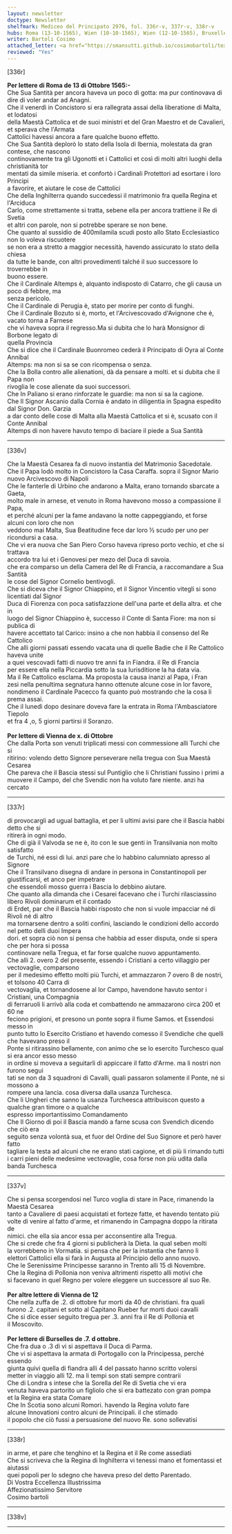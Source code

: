 ```yaml
---
layout: newsletter
doctype: Newsletter
shelfmark: Mediceo del Principato 2976, fol. 336r-v, 337r-v, 338r-v
hubs: Roma (13-10-1565), Wien (10-10-1565), Wien (12-10-1565), Bruxelles (07-10-1565)
writer: Bartoli Cosimo
attached_letter: <a href="https://smansutti.github.io/cosimobartoli/texts/2976_133/">2976_133</a>
reviewed: "Yes"
---
```


[336r]  
  
  
<strong>Per lettere di Roma de 13 di Ottobre 1565:-</strong>  
Che Sua Santità per ancora haveva un poco di gotta: ma pur continovava di dire di voler andar ad Anagni.  
Che il venerdì in Concistoro si era rallegrata assai della liberatione di Malta, et lodatosi  
della Maestà Cattolica et de suoi ministri et del Gran Maestro et de Cavalieri, et sperava che l'Armata  
Cattolici havessi ancora a fare qualche buono effetto.  
Che Sua Santità deplorò lo stato della Isola di Ibernia, molestata da gran contese, che nascono  
continovamente tra gli Ugonotti et i Cattolici et così di molti altri luoghi della christianità tor  
mentati da simile miseria. et confortò i Cardinali Protettori ad esortare i loro Principi  
a favorire, et aiutare le cose de Cattolici  
Che della Inghilterra quando succedessi il matrimonio fra quella Regina et l'Arciduca  
Carlo, come strettamente si tratta, sebene ella per ancora trattiene il Re di Svetia  
et altri con parole, non si potrebbe sperare se non bene.  
Che quanto al sussidio de 400milamila scudi posto allo Stato Ecclesiastico non lo voleva riscuotere  
se non era a stretto a maggior necessità, havendo assicurato lo stato della chiesa  
da tutte le bande, con altri provedimenti talché il suo successore lo troverrebbe in  
buono essere.  
Che il Cardinale Altemps è, alquanto indisposto di Catarro, che gli causa un poco di febbre, ma  
senza pericolo.  
Che il Cardinale di Perugia è, stato per morire per conto di funghi.  
Che il Cardinale Bozuto si è, morto, et l'Arcivescovado d'Avignone che è, vacato torna a Farnese  
che vi haveva sopra il regresso.Ma si dubita che lo harà Monsignor di Borbone legato di  
quella Provincia  
Che si dice che il Cardinale Buonromeo cederà il Principato di Oyra al Conte Annibal  
Altemps: ma non si sa se con ricompensa o senza.  
Che la Bolla contro alle alienationi, dà da pensare a molti. et si dubita che il Papa non  
rivoglia le cose alienate da suoi successori.  
Che In Paliano si erano rinforzate le guardie: ma non si sa la cagione.  
Che Il Signor Ascanio dalla Cornia è andato in diligentia in Spagna espedito dal Signor Don. Garzia  
a dar conto delle cose di Malta alla Maestà Cattolica et si è, scusato con il Conte Annibal  
Altemps di non havere havuto tempo di baciare il piede a Sua Santità  
  
---  

[336v]  
  
  
Che la Maestà Cesarea fa di nuovo instantia del Matrimonio Sacedotale.  
Che il Papa lodò molto in Concistoro la Casa Caraffa. sopra il Signor Mario nuovo Arcivescovo di Napoli  
Che le fanterle di Urbino che andarono a Malta, erano tornando sbarcate a Gaeta,  
molto male in arnese, et venuto in Roma havevono mosso a compassione il Papa,  
et perché alcuni per la fame andavano la notte cappeggiando, et forse alcuni con loro che non  
veddono mai Malta, Sua Beatitudine fece dar loro ½ scudo per uno per ricondursi a casa.  
Che vi era nuova che San Piero Corso haveva ripreso porto vechio, et che si trattava  
accordo tra lui et i Genovesi per mezo del Duca di savoia.  
che era comparso un della Camera del Re di Francia, a raccomandare a Sua Santità  
le cose del Signor Cornelio bentivogli.  
Che si diceva che il Signor Chiappino, et il Signor Vincentio vitegli si sono licentiati dal Signor  
Duca di Fiorenza con poca satisfazzione dell'una parte et della altra. et che in  
luogo del Signor Chiappino è, successo il Conte di Santa Fiore: ma non si publica di  
havere accettato tal Carico: insino a che non habbia il consenso del Re Cattolico  
Che alli giorni passati essendo vacata una di quelle Badie che il Re Cattolico haveva unite  
a quei vescovadi fatti di nuovo tre anni fa in Fiandra. il Re di Francia  
per essere ella nella Piccardia sotto la sua Iurisditione la ha data via.  
Ma il Re Cattolico esclama. Ma proposta la causa inanzi al Papa, i Fran  
zesi nella penultima segnatura hanno ottenute alcune cose in lor favore,  
nondimeno il Cardinale Pacecco fa quanto può mostrando che la cosa li prema assai.  
Che il lunedì dopo desinare doveva fare la entrata in Roma l'Ambasciatore Tiepolo   
et fra 4 ,o, 5 giorni partirsi il Soranzo.  
<br/><strong>Per lettere di Vienna de x. di Ottobre</strong>  
Che dalla Porta son venuti triplicati messi con commessione alli Turchi che si  
ritirino: volendo detto Signore perseverare nella tregua con Sua Maestà Cesarea  
Che pareva che il Bascia stessi sul Puntiglio che li Christiani fussino i primi a  
muovere il Campo, del che Svendic non ha voluto fare niente. anzi ha cercato  
  
---  

[337r]  
  
  
di provocargli ad ugual battaglia, et per li ultimi avisi pare che il Bascia habbi detto che si  
ritirerà in ogni modo.  
Che di già il Valvoda se ne è, ito con le sue genti in Transilvania non molto satisfatto  
de Turchi, né essi di lui. anzi pare che lo habbino calumniato apresso al Signore  
Che il Transilvano disegna di andare in persona in Constantinopoli per giustificarsi, et anco per impetrare  
che essendoli mosso guerra i Bascia lo debbino aiutare.  
Che quanto alla dimanda che i Cesarei facevano che i Turchi rilasciassino libero Rivoli dominarum et il contado  
di Erdet, par che il Bascia habbi risposto che non si vuole impacciar né di Rivoli né di altro  
ma tornarsene dentro a soliti confini, lasciando le condizioni dello accordo nel petto delli duoi Impera  
dori. et sopra ciò non si pensa che habbia ad esser disputa, onde si spera che per hora si possa  
continovare nella Tregua, et far forse qualche nuovo appuntamento.  
Che alli 2. overo 2 del presente, essendo i Cristiani a certo villaggio per vectovaglie, comparsono  
per il medesimo effetto molti più Turchi, et ammazzaron 7 overo 8 de nostri, et tolsono 40 Carra di  
vectovaglia, et tornandosene al lor Campo, havendone havuto sentor i Cristiani, una Compagnia  
di ferraruoli li arrivò alla coda et combattendo ne ammazarono circa 200 et 60 ne  
feciono prigioni, et presono un ponte sopra il fiume Samos. et Essendosi messo in  
punto tutto lo Esercito Cristiano et havendo comesso il Svendiche che quelli che havevano preso il  
Ponte si ritirassino bellamente, con animo che se lo esercito Turchesco qual si era ancor esso messo  
in ordine si moveva a seguitarli di appiccare il fatto d'Arme. ma li nostri non furono segui  
tati se non da 3 squadroni di Cavalli, quali passaron solamente il Ponte, né si mossono a  
rompere una lancia. cosa diversa dalla usanza Turchesca.  
Che li Ungheri che sanno la usanza Turcheesca attribuiscon questo a qualche gran timore o a qualche  
espresso importantissimo Comandamento  
Che Il Giorno di poi il Bascia mandò a farne scusa con Svendich dicendo che ciò era  
seguito senza volontà sua, et fuor del Ordine del Suo Signore et però haver fatto  
tagliare la testa ad alcuni che ne erano stati cagione, et di più li rimando tutti  
i carri pieni delle medesime vectovaglie, cosa forse non più udita dalla banda Turchesca  
  
---  

[337v]  
  
  
Che si pensa scorgendosi nel Turco voglia di stare in Pace, rimanendo la Maestà Cesarea  
tanto a Cavaliere di paesi acquistati et forteze fatte, et havendo tentato più  
volte di venire al fatto d'arme, et rimanendo in Campagna doppo la ritirata de  
nimici. che ella sia ancor essa per acconsentire alla Tregua.  
Che si crede che fra 4 giorni si publicherà la Dieta. la qual seben molti  
la vorrebbeno in Vormatia. si pensa che per la instantia che fanno li  
elettori Cattolici ella si farà in Augusta al Principio dello anno nuovo.  
Che le Serenissime Principesse saranno in Trento alli 15 di Novembre.  
Che la Regina di Pollonia non veniva altrimenti rispetto alli motivi che  
si facevano in quel Regno per volere eleggere un successore al suo Re.  
<br/><strong>Per altre lettere di Vienna de 12</strong>  
Che nella zuffa de .2. di ottobre fur morti da 40 de christiani. fra quali  
furono .2. capitani et sotto al Capitano Rueber fur morti duoi cavalli  
Che si dice esser seguito tregua per .3. anni fra il Re di Pollonia et  
il Moscovito.  
<br/><strong>Per lettere di Burselles de .7. d ottobre.</strong>  
Che fra dua o .3 dì vi si aspettava il Duca di Parma.  
Che vi si aspettava la armata di Portogallo con la Principessa, perché essendo  
giunta quivi quella di fiandra alli 4 del passato hanno scritto volersi  
metter in viaggio alli 12. ma li tempi son stati sempre contrarii  
Che di Londra s intese che la Sorella del Re di Svetia che vi era  
venuta haveva partorito un figliolo che si era battezato con gran pompa  
et la Regina era stata Comare  
Che In Scotia sono alcuni Romori. havendo la Regina voluto fare  
alcune Innovationi contro alcuni de Principali. il che stimado  
il popolo che ciò fussi a persuasione del nuovo Re. sono sollevatisi  
  
---  

[338r]  
  
  
in arme, et pare che tenghino et la Regina et il Re come assediati  
Che si scriveva che la Regina di Inghilterra vi tenessi mano et fomentassi et aiutassi  
quei popoli per lo sdegno che haveva preso del detto Parentado.  
Di Vostra Eccellenza Illustrissima  
Affezionatissimo Servitore  
Cosimo bartoli  
  
---  

[338v]  
  
  
  
---  

